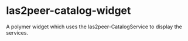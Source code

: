 # las2peer-catalog-widget
A polymer widget which uses the las2peer-CatalogService to display the services.
